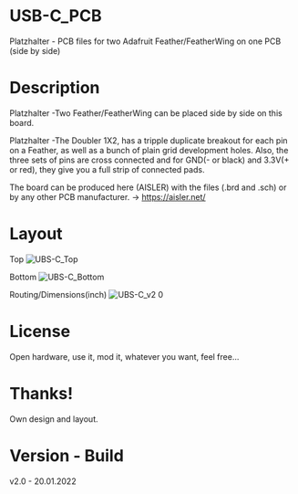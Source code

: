 # USB-C_PCB

Platzhalter - PCB files for two Adafruit Feather/FeatherWing on one PCB (side by side)

# Description

Platzhalter -Two Feather/FeatherWing can be placed side by side on this board.

Platzhalter -The Doubler 1X2, has a tripple duplicate breakout for each pin on a Feather, as well as a bunch of plain grid development holes. Also, the three sets of pins are cross connected and for GND(- or black) and 3.3V(+ or red), they give you a full strip of connected pads.

The board can be produced here (AISLER) with the files (.brd and .sch) or by any other PCB manufacturer. -> https://aisler.net/

# Layout

Top
![UBS-C_Top](https://user-images.githubusercontent.com/88975406/151038128-f471f9f7-fc70-4891-a07e-c45419e60a1a.png)

Bottom
![UBS-C_Bottom](https://user-images.githubusercontent.com/88975406/151038134-6d576417-dd3f-4ea3-a88b-2638ef1ec6e4.png)

Routing/Dimensions(inch)
![UBS-C_v2 0](https://user-images.githubusercontent.com/88975406/151038141-970f03e0-0447-436e-9d66-4c021edcb53b.png)

# License

Open hardware, use it, mod it, whatever you want, feel free...

# Thanks!

Own design and layout.

# Version - Build

v2.0 - 20.01.2022
